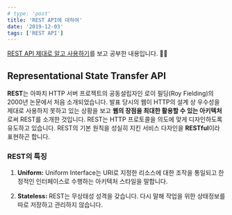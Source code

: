 ```yaml
---
# type: 'post'
title: 'REST API에 대하여'
date: '2019-12-03'
tags: ['REST API']
---
```


[REST API 제대로 알고 사용하기](https://meetup.toast.com/posts/92)를 보고 공부한 내용입니다. 👩‍💻

## Representational State Transfer API

**REST**는 아파치 HTTP 서버 프로젝트의 공동설립자인 로이 필딩(Roy Fielding)의 2000년 논문에서 처음 소개되었습니다. 발표 당시의 웹이 HTTP의 설계 상 우수성을 제대로 사용하지 못하고 있는 상황을 보고 **웹의 장점을 최대한 활용할 수 있는 아키텍처**로써 REST를 소개한 것입니다. REST는 HTTP 프로토콜을 의도에 맞게 디자인하도록 유도하고 있습니다. REST의 기본 원칙을 성실히 지킨 서비스 다자인을 **RESTful**이라 표현하곤 합니다.

### REST의 특징

1. **Uniform:** Uniform Interface는 URI로 지정한 리소스에 대한 조작을 통일되고 한정적인 인터페이스로 수행하는 아키텍처 스타일을 말합니다.

2. **Stateless:** REST는 무상태성 성격을 갖습니다. 다시 말해 작업을 위한 상태정보를 따로 저장하고 관리하지 않습니다.
